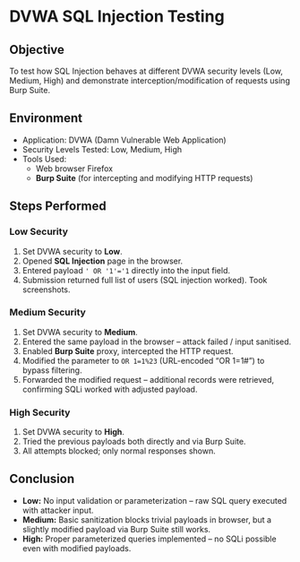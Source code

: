 # DVWA SQL Injection Testing

## Objective
To test how SQL Injection behaves at different DVWA security levels (Low, Medium, High) and demonstrate interception/modification of requests using Burp Suite.

## Environment
- Application: DVWA (Damn Vulnerable Web Application)
- Security Levels Tested: Low, Medium, High
- Tools Used:
  - Web browser Firefox
  - **Burp Suite** (for intercepting and modifying HTTP requests)

## Steps Performed
### Low Security
1. Set DVWA security to **Low**.
2. Opened **SQL Injection** page in the browser.
3. Entered payload `' OR '1'='1` directly into the input field.
4. Submission returned full list of users (SQL injection worked). Took screenshots.

### Medium Security
1. Set DVWA security to **Medium**.
2. Entered the same payload in the browser – attack failed / input sanitised.
3. Enabled **Burp Suite** proxy, intercepted the HTTP request.
4. Modified the parameter to `OR 1=1%23` (URL-encoded “OR 1=1#”) to bypass filtering.
5. Forwarded the modified request – additional records were retrieved, confirming SQLi worked with adjusted payload.

### High Security
1. Set DVWA security to **High**.
2. Tried the previous payloads both directly and via Burp Suite.
3. All attempts blocked; only normal responses shown.

## Conclusion
- **Low:** No input validation or parameterization – raw SQL query executed with attacker input.
- **Medium:** Basic sanitization blocks trivial payloads in browser, but a slightly modified payload via Burp Suite still works.
- **High:** Proper parameterized queries implemented – no SQLi possible even with modified payloads.
